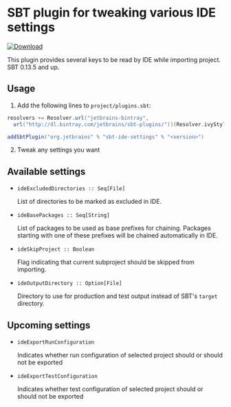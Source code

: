 # SBT plugin for tweaking various IDE settings

[ ![Download](https://api.bintray.com/packages/jetbrains/sbt-plugins/sbt-ide-settings/images/download.svg) ](https://bintray.com/jetbrains/sbt-plugins/sbt-ide-settings/_latestVersion)

This plugin provides several keys to be read by IDE while importing project.
SBT 0.13.5 and up.

## Usage

1. Add the following lines to `project/plugins.sbt`:

 ```Scala
 resolvers += Resolver.url("jetbrains-bintray",
   url("http://dl.bintray.com/jetbrains/sbt-plugins/"))(Resolver.ivyStylePatterns)

 addSbtPlugin("org.jetbrains" % "sbt-ide-settings" % "<version>")
 ```

2. Tweak any settings you want

## Available settings

- `ideExcludedDirectories :: Seq[File]`

  List of directories to be marked as excluded in IDE.

- `ideBasePackages :: Seq[String]`

  List of packages to be used as base prefixes for chaining. Packages starting
  with one of these prefixes will be chained automatically in IDE.

- `ideSkipProject :: Boolean`

  Flag indicating that current subproject should be skipped from importing.

- `ideOutputDirectory :: Option[File]`

  Directory to use for production and test output instead of SBT's `target`
  directory.

## Upcoming settings

- `ideExportRunConfiguration`

  Indicates whether run configuration of selected project should or should not
  be exported

- `ideExportTestConfiguration`

  Indicates whether test configuration of selected project should or should not
  be exported
